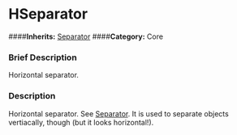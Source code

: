 #  HSeparator  
####**Inherits:** [Separator](class_separator)
####**Category:** Core

###  Brief Description  
Horizontal separator.

###  Description  
Horizontal separator. See [Separator](class_separator). It is used to separate objects vertiacally, though (but it looks horizontal!).
